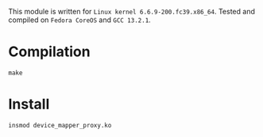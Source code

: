 This module is written for `Linux kernel 6.6.9-200.fc39.x86_64`. Tested and compiled on `Fedora CoreOS` and `GCC 13.2.1`.
# Compilation
```
make
```
# Install
```
insmod device_mapper_proxy.ko
```
